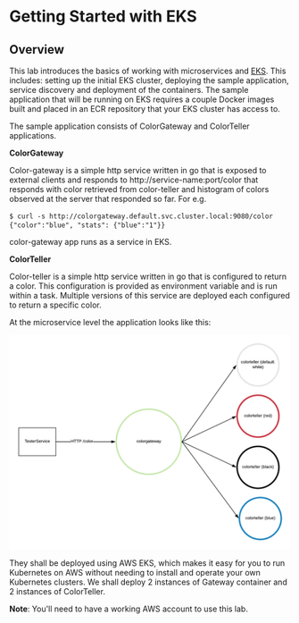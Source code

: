 

# Getting Started with EKS

## Overview

This lab introduces the basics of working with microservices and [EKS](https://aws.amazon.com/eks/). This includes: setting up the initial EKS cluster, deploying the sample application, service discovery and deployment of the containers. The sample application that will be running on EKS requires a couple Docker images built and placed in an ECR repository that your EKS cluster has access to.

The sample application consists of ColorGateway and ColorTeller applications. 

**ColorGateway**

Color-gateway is a simple http service written in go that is exposed to external clients and responds to http://service-name:port/color that responds with color retrieved from color-teller and histogram of colors observed at the server that responded so far. For e.g.

```
$ curl -s http://colorgateway.default.svc.cluster.local:9080/color
{"color":"blue", "stats": {"blue":"1"}}
```

color-gateway app runs as a service in EKS. 

**ColorTeller**

Color-teller is a simple http service written in go that is configured to return a color. This configuration is provided as environment variable and is run within a task. Multiple versions of this service are deployed each configured to return a specific color.

At the microservice level the application looks like this:

![img1]

[img1]:https://github.com/tohwsw/kubernetes-basics/blob/master/Lab1-Getting-Started-with-EKS/img/microservicesapp.png

They shall be deployed using AWS EKS, which makes it easy for you to run Kubernetes on AWS without needing to install and operate your own Kubernetes clusters. We shall deploy 2 instances of Gateway container and 2 instances of ColorTeller. 


**Note**: 
You'll need to have a working AWS account to use this lab.

